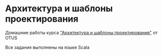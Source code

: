 # Архитектура и шаблоны проектирования

Домашние работы курса ["Архитектура и шаблоны проектирования"](https://otus.ru/lessons/patterns) от OTUS

Все задания выполнены на языке Scala
